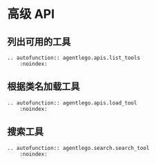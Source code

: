 # 高级 API

## 列出可用的工具

```{eval-rst}
.. autofunction:: agentlego.apis.list_tools
    :noindex:
```

## 根据类名加载工具

```{eval-rst}
.. autofunction:: agentlego.apis.load_tool
    :noindex:
```

## 搜索工具

```{eval-rst}
.. autofunction:: agentlego.search.search_tool
    :noindex:
```
